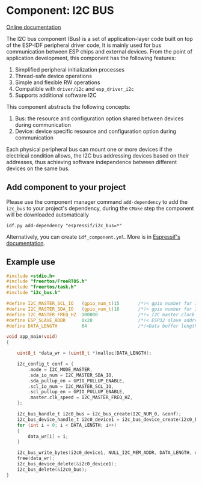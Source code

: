 # Component: I2C BUS
[Online documentation](https://docs.espressif.com/projects/esp-iot-solution/en/latest/basic/bus/i2c_bus.html)

The I2C bus component (Bus) is a set of application-layer code built on top of the ESP-IDF peripheral driver code, It is mainly used for bus communication between ESP chips and external devices. From the point of application development, this component has the following features:

1. Simplified peripheral initialization processes
2. Thread-safe device operations
3. Simple and flexible RW operations
4. Compatible with `driver/i2c` and `esp_driver_i2c`
5. Supports additional software I2C

This component abstracts the following concepts:

1. Bus: the resource and configuration option shared between devices during communication
2. Device: device specific resource and configuration option during communication

Each physical peripheral bus can mount one or more devices if the electrical condition allows, the I2C bus addressing devices based on their addresses, thus achieving software independence between different devices on the same bus.

## Add component to your project

Please use the component manager command `add-dependency` to add the `i2c_bus` to your project's dependency, during the `CMake` step the component will be downloaded automatically

```
idf.py add-dependency "espressif/i2c_bus=*"
```

Alternatively, you can create `idf_component.yml`. More is in [Espressif's documentation](https://docs.espressif.com/projects/esp-idf/en/latest/esp32/api-guides/tools/idf-component-manager.html).

## Example use

```c
#include <stdio.h>
#include "freertos/FreeRTOS.h"
#include "freertos/task.h"
#include "i2c_bus.h"

#define I2C_MASTER_SCL_IO   (gpio_num_t)15       /*!< gpio number for I2C master clock */
#define I2C_MASTER_SDA_IO   (gpio_num_t)16       /*!< gpio number for I2C master data  */
#define I2C_MASTER_FREQ_HZ  100000               /*!< I2C master clock frequency */
#define ESP_SLAVE_ADDR      0x28                 /*!< ESP32 slave address, you can set any 7bit value */
#define DATA_LENGTH         64                   /*!<Data buffer length for test buffer*/

void app_main(void)
{

    uint8_t *data_wr = (uint8_t *)malloc(DATA_LENGTH);

    i2c_config_t conf = {
        .mode = I2C_MODE_MASTER,
        .sda_io_num = I2C_MASTER_SDA_IO,
        .sda_pullup_en = GPIO_PULLUP_ENABLE,
        .scl_io_num = I2C_MASTER_SCL_IO,
        .scl_pullup_en = GPIO_PULLUP_ENABLE,
        .master.clk_speed = I2C_MASTER_FREQ_HZ,
    };

    i2c_bus_handle_t i2c0_bus = i2c_bus_create(I2C_NUM_0, &conf);
    i2c_bus_device_handle_t i2c0_device1 = i2c_bus_device_create(i2c0_bus, ESP_SLAVE_ADDR, 0);
    for (int i = 0; i < DATA_LENGTH; i++)
    {
        data_wr[i] = i;
    }

    i2c_bus_write_bytes(i2c0_device1, NULL_I2C_MEM_ADDR, DATA_LENGTH, data_wr);
    free(data_wr);
    i2c_bus_device_delete(&i2c0_device1);
    i2c_bus_delete(&i2c0_bus);
}

```
